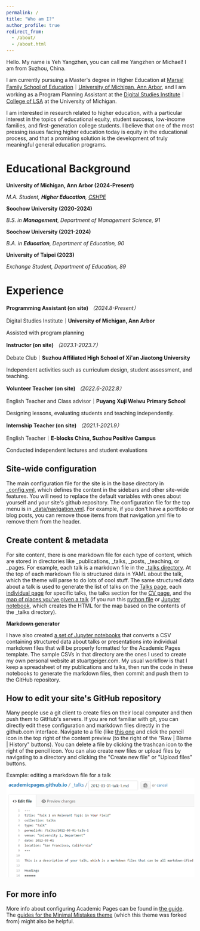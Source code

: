 ```yaml
---
permalink: /
title: "Who am I?"
author_profile: true
redirect_from: 
  - /about/
  - /about.html
---
```


Hello. My name is Yeh Yangzhen, you can call me Yangzhen or Michael! I am from Suzhou, China. 

I am currently pursuing a Master's degree in Higher Education at [Marsal Family School of Education](https://marsal.umich.edu/)｜[University of Michigan, Ann Arbor](https://umich.edu/), and I am working as a Program Planning Assistant at the [Digital Studies Institute](https://www.digitalstudies.umich.edu/)｜[College of LSA](https://lsa.umich.edu/) at the University of Michigan. 

I am interested in research related to higher education, with a particular interest in the topics of educational equity, student success, low-income families, and first-generation college students. I believe that one of the most pressing issues facing higher education today is equity in the educational process, and that a promising solution is the development of truly meaningful general education programs.

Educational Background
======
**University of Michigan, Ann Arbor (2024-Present)**

_M.A. Student, **Higher Education**, [CSHPE](https://marsal.umich.edu/academics-admissions/cshpe)_


**Soochow University (2020-2024)**

_B.S. in **Management**, Department of Management Science, 91_


**Soochow University (2021-2024)**

_B.A. in **Education**, Department of Education, 90_


**University of Taipei (2023)**

_Exchange Student, Department of Education, 89_

Experience
======
**Programming Assistant (on site)**  _（2024.8-Present）_

Digital Studies Institute｜**University of Michigan, Ann Arbor**

Assisted with program planning

**Instructor (on site)**  _（2023.1-2023.7）_

Debate Club｜**Suzhou Affiliated High School of Xi'an Jiaotong University**

Independent activities such as curriculum design, student assessment, and teaching.

**Volunteer Teacher (on site)**  _（2022.6-2022.8）_

English Teacher and Class advisor｜**Puyang Xuji Weiwu Primary School**

Designing lessons, evaluating students and teaching independently.

**Internship Teacher (on site)**  _（2021.1-2021.9）_

English Teacher｜**E-blocks China, Suzhou Positive Campus**

Conducted independent lectures and student evaluations

Site-wide configuration
------
The main configuration file for the site is in the base directory in [_config.yml](https://github.com/academicpages/academicpages.github.io/blob/master/_config.yml), which defines the content in the sidebars and other site-wide features. You will need to replace the default variables with ones about yourself and your site's github repository. The configuration file for the top menu is in [_data/navigation.yml](https://github.com/academicpages/academicpages.github.io/blob/master/_data/navigation.yml). For example, if you don't have a portfolio or blog posts, you can remove those items from that navigation.yml file to remove them from the header. 

Create content & metadata
------
For site content, there is one markdown file for each type of content, which are stored in directories like _publications, _talks, _posts, _teaching, or _pages. For example, each talk is a markdown file in the [_talks directory](https://github.com/academicpages/academicpages.github.io/tree/master/_talks). At the top of each markdown file is structured data in YAML about the talk, which the theme will parse to do lots of cool stuff. The same structured data about a talk is used to generate the list of talks on the [Talks page](https://academicpages.github.io/talks), each [individual page](https://academicpages.github.io/talks/2012-03-01-talk-1) for specific talks, the talks section for the [CV page](https://academicpages.github.io/cv), and the [map of places you've given a talk](https://academicpages.github.io/talkmap.html) (if you run this [python file](https://github.com/academicpages/academicpages.github.io/blob/master/talkmap.py) or [Jupyter notebook](https://github.com/academicpages/academicpages.github.io/blob/master/talkmap.ipynb), which creates the HTML for the map based on the contents of the _talks directory).

**Markdown generator**

I have also created [a set of Jupyter notebooks](https://github.com/academicpages/academicpages.github.io/tree/master/markdown_generator
) that converts a CSV containing structured data about talks or presentations into individual markdown files that will be properly formatted for the Academic Pages template. The sample CSVs in that directory are the ones I used to create my own personal website at stuartgeiger.com. My usual workflow is that I keep a spreadsheet of my publications and talks, then run the code in these notebooks to generate the markdown files, then commit and push them to the GitHub repository.

How to edit your site's GitHub repository
------
Many people use a git client to create files on their local computer and then push them to GitHub's servers. If you are not familiar with git, you can directly edit these configuration and markdown files directly in the github.com interface. Navigate to a file (like [this one](https://github.com/academicpages/academicpages.github.io/blob/master/_talks/2012-03-01-talk-1.md) and click the pencil icon in the top right of the content preview (to the right of the "Raw | Blame | History" buttons). You can delete a file by clicking the trashcan icon to the right of the pencil icon. You can also create new files or upload files by navigating to a directory and clicking the "Create new file" or "Upload files" buttons. 

Example: editing a markdown file for a talk
![Editing a markdown file for a talk](/images/editing-talk.png)

For more info
------
More info about configuring Academic Pages can be found in [the guide](https://academicpages.github.io/markdown/). The [guides for the Minimal Mistakes theme](https://mmistakes.github.io/minimal-mistakes/docs/configuration/) (which this theme was forked from) might also be helpful.
